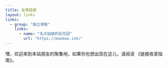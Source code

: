 ```yaml
---
title: 友情链接
layout: links
links:
  - group: "独立博客"
    links:
      - name: "毛大姑娘的后花园"
        url: "https://maomao.ink/"
---
```


嘿，欢迎来到本站朋友的聚集地，如果你也想出现在这儿，请阅读 《链接收录指南》。